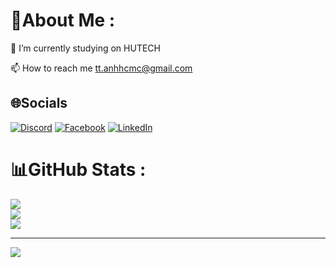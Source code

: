 # 💫About Me :
🔭 I’m currently studying on HUTECH

📫 How to reach me tt.anhhcmc@gmail.com

## 🌐Socials
[![Discord](https://img.shields.io/badge/Discord-%237289DA.svg?logo=discord&logoColor=white)](htttps://discord.gg/ttuananh1) [![Facebook](https://img.shields.io/badge/Facebook-%231877F2.svg?logo=Facebook&logoColor=white)](https://facebook.com/unforgivenxd) [![LinkedIn](https://img.shields.io/badge/LinkedIn-%230077B5.svg?logo=linkedin&logoColor=white)](https://linkedin.com/in/tuananh1428) 
# 📊GitHub Stats :
![](https://github-readme-stats.vercel.app/api?username=tuananhhcmc&theme=radical&hide_border=false&include_all_commits=false&count_private=false)<br/>
![](https://github-readme-streak-stats.herokuapp.com/?user=tuananhhcmc&theme=radical&hide_border=false)<br/>
![](https://github-readme-stats.vercel.app/api/top-langs/?username=tuananhhcmc&theme=radical&hide_border=false&include_all_commits=false&count_private=false&layout=compact)

---
[![](https://visitcount.itsvg.in/api?id=tuananhhcmc&icon=0&color=0)](https://visitcount.itsvg.in)
